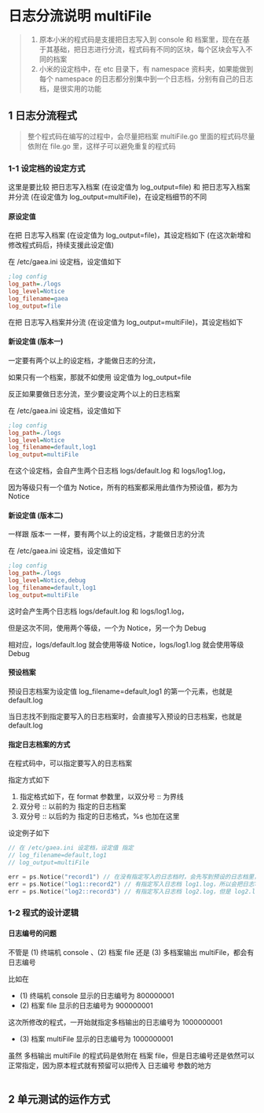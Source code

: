 # 日志分流说明 multiFile

> 1. 原本小米的程式码是支援把日志写入到 console 和 档案里，现在在基于其基础，把日志进行分流，程式码有不同的区块，每个区块会写入不同的档案
> 2. 小米的设定档中，在 etc 目录下，有 namespace 资料夹，如果能做到每个 namespace 的日志都分别集中到一个日志档，分别有自己的日志档，是很实用的功能

## 1 日志分流程式

> 整个程式码在编写的过程中，会尽量把档案 multiFile.go 里面的程式码尽量依附在 file.go 里，这样子可以避免重复的程式码

### 1-1 设定档的设定方式

这里是要比较 把日志写入档案 (在设定值为 log_output=file) 和 把日志写入档案并分流  (在设定值为 log_output=multiFile)，在设定档细节的不同

#### 原设定值

在把 日志写入档案 (在设定值为 log_output=file)，其设定档如下 (在这次新增和修改程式码后，持续支援此设定值)

在 /etc/gaea.ini 设定档，设定值如下

```ini
;log config
log_path=./logs
log_level=Notice
log_filename=gaea
log_output=file
```

在把 日志写入档案并分流 (在设定值为 log_output=multiFile)，其设定档如下

#### 新设定值 (版本一)

一定要有两个以上的设定档，才能做日志的分流，

如果只有一个档案，那就不如使用 设定值为 log_output=file

反正如果要做日志分流，至少要设定两个以上的日志档案

在 /etc/gaea.ini 设定档，设定值如下

```ini
;log config
log_path=./logs
log_level=Notice
log_filename=default,log1
log_output=multiFile
```

在这个设定档，会自产生两个日志档 logs/default.log 和 logs/log1.log，

因为等级只有一个值为 Notice，所有的档案都采用此值作为预设值，都为为 Notice

#### 新设定值 (版本二)

一样跟 版本一 一样，要有两个以上的设定档，才能做日志的分流

在 /etc/gaea.ini 设定档，设定值如下

```ini
;log config
log_path=./logs
log_level=Notice,debug
log_filename=default,log1
log_output=multiFile
```

这时会产生两个日志档 logs/default.log 和 logs/log1.log，

但是这次不同，使用两个等级，一个为 Notice，另一个为 Debug

相对应，logs/default.log 就会使用等级 Notice，logs/log1.log 就会使用等级 Debug

#### 预设档案

预设日志档案为设定值 log_filename=default,log1 的第一个元素，也就是 default.log

当日志找不到指定要写入的日志档案时，会直接写入预设的日志档案，也就是default.log

#### 指定日志档案的方式

在程式码中，可以指定要写入的日志档案

指定方式如下

1. 指定格式如下，在 format 参数里，以双分号 :: 为界线
2. 双分号 :: 以前的为 指定的日志档案
3. 双分号 :: 以后的为 指定的日志格式，%s 也加在这里

设定例子如下

```go
// 在 /etc/gaea.ini 设定档，设定值 指定
// log_filename=default,log1
// log_output=multiFile

err = ps.Notice("record1") // 在没有指定写入的日志档时，会先写到预设的日志档里，也就是 default.log
err = ps.Notice("log1::record2") // 有指定写入日志档 log1.log，所以会把日志写到档案 log1.log 里
err = ps.Notice("log2::record3") // 有指定写入日志档 log2.log，但是 log2.log 并不存在于 gaea.ini 的设定里，所以只能把日志写到预设的日志档里，也就是 default.log
```

### 1-2 程式的设计逻辑

#### 日志编号的问题

不管是 (1) 终端机 console 、(2) 档案 file 还是 (3) 多档案输出 multiFile，都会有日志编号

比如在

- (1) 终端机 console 显示的日志编号为 800000001
- (2) 档案 file 显示的日志编号为 900000001

这次所修改的程式，一开始就指定多档输出的日志编号为 1000000001

- (3) 档案 multiFile 显示的日志编号为 1000000001

虽然 多档输出 multiFile 的程式码是依附在 档案 file，但是日志编号还是依然可以正常指定，因为原本程式就有预留可以把传入 日志编号 参数的地方

```go
```









## 2 单元测试的运作方式
